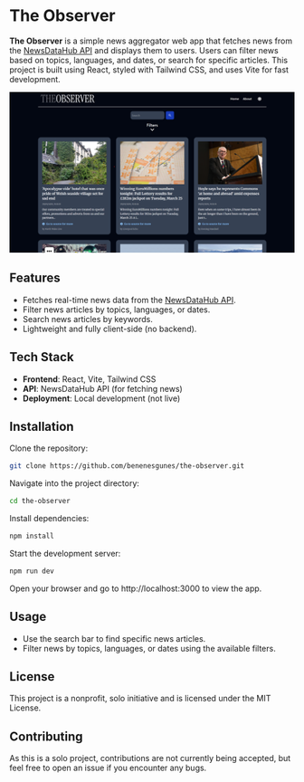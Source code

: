 # The Observer

**The Observer** is a simple news aggregator web app that fetches news from the [NewsDataHub API](https://newsdata.io/) and displays them to users. Users can filter news based on topics, languages, and dates, or search for specific articles. This project is built using React, styled with Tailwind CSS, and uses Vite for fast development.

![Home Page](./public/homepage-screenshot.png)

## Features
- Fetches real-time news data from the [NewsDataHub API](https://newsdata.io/).
- Filter news articles by topics, languages, or dates.
- Search news articles by keywords.
- Lightweight and fully client-side (no backend).

## Tech Stack
- **Frontend**: React, Vite, Tailwind CSS
- **API**: NewsDataHub API (for fetching news)
- **Deployment**: Local development (not live)

## Installation

Clone the repository:

```bash
git clone https://github.com/benenesgunes/the-observer.git
```
Navigate into the project directory:
```bash
cd the-observer
```
Install dependencies:
```bash
npm install
```
Start the development server:
```bash
npm run dev
```

Open your browser and go to http://localhost:3000 to view the app.

## Usage

- Use the search bar to find specific news articles.
- Filter news by topics, languages, or dates using the available filters.

## License

This project is a nonprofit, solo initiative and is licensed under the MIT License.

## Contributing

As this is a solo project, contributions are not currently being accepted, but feel free to open an issue if you encounter any bugs.
